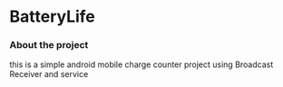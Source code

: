 # BatteryLife

### About the project

this is a simple android mobile charge counter project using Broadcast Receiver and service

